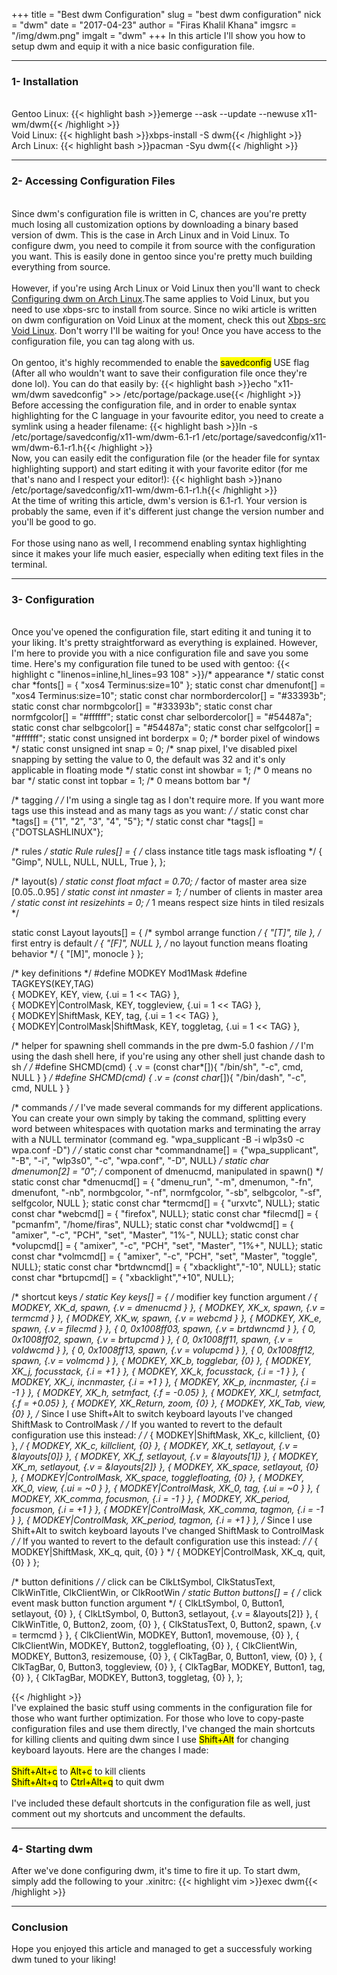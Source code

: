 +++
title = "Best dwm Configuration"
slug = "best dwm configuration"
nick = "dwm"
date = "2017-04-23"
author = "Firas Khalil Khana"
imgsrc = "/img/dwm.png"
imgalt = "dwm"
+++
In this article I'll show you how to setup dwm and equip it with a nice basic configuration file.
<br/>
<hr/>
<h3>1- Installation</h3>
<br/>
Gentoo Linux:
{{< highlight bash >}}emerge --ask --update --newuse x11-wm/dwm{{< /highlight >}}
<br/>
Void Linux:
{{< highlight bash >}}xbps-install -S dwm{{< /highlight >}}
<br/>
Arch Linux:
{{< highlight bash >}}pacman -Syu dwm{{< /highlight >}}
<hr/>
<h3>2- Accessing Configuration Files</h3>
<br/>
Since dwm's configuration file is written in C, chances are you're pretty much losing all customization options by downloading a binary based version of dwm. This is the case in Arch Linux and in Void Linux. To configure dwm, you need to compile it from source with the configuration you want. This is easily done in gentoo since you're pretty much building everything from source.
<br/>
<br/>
However, if you're using Arch Linux or Void Linux then you'll want to check <a href="https://wiki.archlinux.org/index.php/dwm#Configuration">Configuring dwm on Arch Linux</a>.The same applies to Void Linux, but you need to use xbps-src to install from source. Since no wiki article is written on dwm configuration on Void Linux at the moment, check this out <a href="https://wiki.voidlinux.eu/Xbps-src">Xbps-src Void Linux</a>. Don't worry I'll be waiting for you! Once you have access to the configuration file, you can tag along with us.
<br/>
<br/>
On gentoo, it's highly recommended to enable the <mark>savedconfig</mark> USE flag (After all who wouldn't want to save their configuration file once they're done lol). You can do that easily by:
{{< highlight bash >}}echo "x11-wm/dwm savedconfig" >> /etc/portage/package.use{{< /highlight >}}
<br/>
Before accessing the configuration file, and in order to enable syntax highlighting for the C language in your favourite editor, you need to create a symlink using a header filename:
{{< highlight bash >}}ln -s /etc/portage/savedconfig/x11-wm/dwm-6.1-r1 /etc/portage/savedconfig/x11-wm/dwm-6.1-r1.h{{< /highlight >}}
<br/>
Now, you can easily edit the configuration file (or the header file for syntax highlighting support) and start editing it with your favorite editor (for me that's nano and I respect your editor!):
{{< highlight bash >}}nano /etc/portage/savedconfig/x11-wm/dwm-6.1-r1.h{{< /highlight >}}
<br/>
At the time of writing this article, dwm's version is 6.1-r1. Your version is probably the same, even if it's different just change the version number and you'll be good to go.
<br/>
<br/>
For those using nano as well, I recommend enabling syntax highlighting since it makes your life much easier, especially when editing text files in the terminal.
<hr/>
<h3>3- Configuration</h3>
<br/>
Once you've opened the configuration file, start editing it and tuning it to your liking. It's pretty straightforward as everything is explained. However, I'm here to provide you with a nice configuration file and save you some time. Here's my configuration file tuned to be used with gentoo:
{{< highlight c "linenos=inline,hl_lines=93 108" >}}/* appearance */
static const char *fonts[] = {
	"xos4 Terminus:size=10"
};
static const char dmenufont[]       = "xos4 Terminus:size=10";
static const char normbordercolor[] = "#33393b";
static const char normbgcolor[]     = "#33393b";
static const char normfgcolor[]     = "#ffffff";
static const char selbordercolor[]  = "#54487a";
static const char selbgcolor[]      = "#54487a";
static const char selfgcolor[]      = "#ffffff";
static const unsigned int borderpx  = 0;        /* border pixel of windows */
static const unsigned int snap      = 0;       /* snap pixel, I've disabled pixel snapping by setting the value to 0, the default was 32 and it's only applicable in floating mode */
static const int showbar            = 1;        /* 0 means no bar */
static const int topbar             = 1;        /* 0 means bottom bar */

/* tagging */
/* I'm using a single tag as I don't require more. If you want more tags use this instead and as many tags as you want: */
/* static const char *tags[] = {"1", "2", "3", "4", "5"}; */
static const char *tags[] = {"DOTSLASHLINUX"};

/* rules */
static Rule rules[] = {
    /* class                instance        title       tags mask     isfloating */
    { "Gimp",                 NULL,       NULL,       NULL,            True },
};

/* layout(s) */
static const float mfact     = 0.70; /* factor of master area size [0.05..0.95] */
static const int nmaster     = 1;    /* number of clients in master area */
static const int resizehints = 0;    /* 1 means respect size hints in tiled resizals */

static const Layout layouts[] = {
	/* symbol     arrange function */
	{ "[T]",      tile },    /* first entry is default */
	{ "[F]",      NULL },    /* no layout function means floating behavior */
	{ "[M]",      monocle }
};

/* key definitions */
#define MODKEY Mod1Mask
#define TAGKEYS(KEY,TAG) \
	{ MODKEY,                       KEY,      view,           {.ui = 1 << TAG} }, \
	{ MODKEY|ControlMask,           KEY,      toggleview,     {.ui = 1 << TAG} }, \
	{ MODKEY|ShiftMask,             KEY,      tag,            {.ui = 1 << TAG} }, \
	{ MODKEY|ControlMask|ShiftMask, KEY,      toggletag,      {.ui = 1 << TAG} },

/* helper for spawning shell commands in the pre dwm-5.0 fashion */
/* I'm using the dash shell here, if you're using any other shell just chande dash to sh */
/* #define SHCMD(cmd) { .v = (const char*[]){ "/bin/sh", "-c", cmd, NULL } } */
#define SHCMD(cmd) { .v = (const char*[]){ "/bin/dash", "-c", cmd, NULL } }

/* commands */
/* I've made several commands for my different applications. You can create your own simply by
taking the command, splitting every word between whitespaces with quotation marks and terminating
the array with a NULL terminator (command eg. "wpa_supplicant -B -i wlp3s0 -c wpa.conf -D") */
/* static const char *commandname[] = {"wpa_supplicant", "-B", "-i", "wlp3s0", "-c", "wpa.conf", "-D", NULL} */
static char dmenumon[2] = "0"; /* component of dmenucmd, manipulated in spawn() */
static const char *dmenucmd[] = { "dmenu_run", "-m", dmenumon, "-fn", dmenufont, "-nb", normbgcolor, "-nf", normfgcolor, "-sb", selbgcolor, "-sf", selfgcolor, NULL };
static const char *termcmd[]  = { "urxvtc", NULL};
static const char *webcmd[]  = { "firefox", NULL};
static const char *filecmd[]  = { "pcmanfm", "/home/firas", NULL};
static const char *voldwcmd[]  = { "amixer", "-c", "PCH", "set", "Master", "1%-", NULL};
static const char *volupcmd[]  = { "amixer", "-c", "PCH", "set", "Master", "1%+", NULL};
static const char *volmcmd[]  = { "amixer", "-c", "PCH", "set", "Master", "toggle", NULL};
static const char *brtdwncmd[]  = { "xbacklight","-10", NULL};
static const char *brtupcmd[]  = { "xbacklight","+10", NULL};

/* shortcut keys */
static Key keys[] = {
	/* modifier                     key        function        argument */
	{ MODKEY,                       XK_d,      spawn,          {.v = dmenucmd } },
	{ MODKEY,	                	XK_x, 	   spawn,          {.v = termcmd } },
	{ MODKEY,	       	       		XK_w,      spawn,          {.v = webcmd } },
    { MODKEY,                       XK_e,	   spawn,          {.v = filecmd } },
    { 0,                            0x1008ff03,         spawn,          {.v = brtdwncmd } },
    { 0,                            0x1008ff02,         spawn,          {.v = brtupcmd } },
    { 0,                            0x1008ff11,	   		spawn,          {.v = voldwcmd } },
    { 0,             	        	0x1008ff13,	   		spawn,          {.v = volupcmd } },
    { 0,                            0x1008ff12,	   		spawn,          {.v = volmcmd } },
	{ MODKEY,                       XK_b,      togglebar,      {0} },
	{ MODKEY,                       XK_j,      focusstack,     {.i = +1 } },
	{ MODKEY,                       XK_k,      focusstack,     {.i = -1 } },
	{ MODKEY,                       XK_i,      incnmaster,     {.i = +1 } },
	{ MODKEY,                       XK_p,      incnmaster,     {.i = -1 } },
	{ MODKEY,                       XK_h,      setmfact,       {.f = -0.05} },
	{ MODKEY,                       XK_l,      setmfact,       {.f = +0.05} },
	{ MODKEY,                       XK_Return, zoom,           {0} },
	{ MODKEY,                       XK_Tab,    view,           {0} },
	/* Since I use Shift+Alt to switch keyboard layouts I've changed ShiftMask to ControlMask */
	/* If you wanted to revert to the default configuration use this instead: */
	/* { MODKEY|ShiftMask,           			XK_c,      killclient,     {0} }, */
	{ MODKEY,           			XK_c,      killclient,     {0} },
	{ MODKEY,                       XK_t,      setlayout,      {.v = &layouts[0]} },
	{ MODKEY,                       XK_f,      setlayout,      {.v = &layouts[1]} },
	{ MODKEY,                       XK_m,      setlayout,      {.v = &layouts[2]} },
	{ MODKEY,                       XK_space,  setlayout,      {0} },
	{ MODKEY|ControlMask,           XK_space,  togglefloating, {0} },
	{ MODKEY,                       XK_0,      view,           {.ui = ~0 } },
	{ MODKEY|ControlMask,           XK_0,      tag,            {.ui = ~0 } },
	{ MODKEY,                       XK_comma,  focusmon,       {.i = -1 } },
	{ MODKEY,                       XK_period, focusmon,       {.i = +1 } },
	{ MODKEY|ControlMask,           XK_comma,  tagmon,         {.i = -1 } },
	{ MODKEY|ControlMask,           XK_period, tagmon,         {.i = +1 } },
	/* Since I use Shift+Alt to switch keyboard layouts I've changed ShiftMask to ControlMask */
	/* If you wanted to revert to the default configuration use this instead: */
	/* { MODKEY|ShiftMask,           XK_q,      quit,           {0} } */
	{ MODKEY|ControlMask,           XK_q,      quit,           {0} }
};

/* button definitions */
/* click can be ClkLtSymbol, ClkStatusText, ClkWinTitle, ClkClientWin, or ClkRootWin */
static Button buttons[] = {
	/* click                event mask      button          function        argument */
	{ ClkLtSymbol,          0,              Button1,        setlayout,      {0} },
	{ ClkLtSymbol,          0,              Button3,        setlayout,      {.v = &layouts[2]} },
	{ ClkWinTitle,          0,              Button2,        zoom,           {0} },
	{ ClkStatusText,        0,              Button2,        spawn,          {.v = termcmd } },
	{ ClkClientWin,         MODKEY,         Button1,        movemouse,      {0} },
	{ ClkClientWin,         MODKEY,         Button2,        togglefloating, {0} },
	{ ClkClientWin,         MODKEY,         Button3,        resizemouse,    {0} },
	{ ClkTagBar,            0,              Button1,        view,           {0} },
	{ ClkTagBar,            0,              Button3,        toggleview,     {0} },
	{ ClkTagBar,            MODKEY,         Button1,        tag,            {0} },
	{ ClkTagBar,            MODKEY,         Button3,        toggletag,      {0} },
};

{{< /highlight >}}
<br/>
I've explained the basic stuff using comments in the configuration file for those who want further optimization. For those who love to copy-paste configuration files and use them directly, I've changed the main shortcuts for killing clients and quiting dwm since I use <mark>Shift+Alt</mark> for changing keyboard layouts. Here are the changes I made:
<br/>
<br/>
<mark>Shift+Alt+c</mark> to <mark>Alt+c</mark> to kill clients
<br/>
<mark>Shift+Alt+q</mark> to <mark>Ctrl+Alt+q</mark> to quit dwm
<br/>
<br/>
I've included these default shortcuts in the configuration file as well, just comment out my shortcuts and uncomment the defaults.
<br/>
<hr/>
<h3>4- Starting dwm</h3>
After we've done configuring dwm, it's time to fire it up. To start dwm, simply add the following to your .xinitrc:
{{< highlight vim >}}exec dwm{{< /highlight >}}
<br/>
<hr/>
<h3>Conclusion</h3>
Hope you enjoyed this article and managed to get a successfuly working dwm tuned to your liking!
